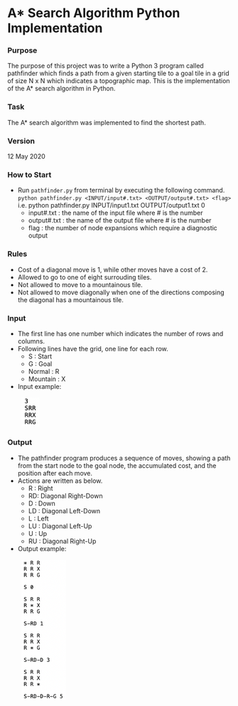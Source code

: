 # A* Search Algorithm Python Implementation
 
 
### Purpose
The purpose of this project was to write a Python 3 program called pathfinder which finds a path from a given starting tile to a goal tile in a grid of size N x N which indicates a topographic map. This is the implementation of the A* search algorithm in Python.


### Task
The A* search algorithm was implemented to find the shortest path.

### Version 
12 May 2020 


### How to Start
* Run `pathfinder.py` from terminal by executing the following command.
<br/>`python pathfinder.py <INPUT/input#.txt> <OUTPUT/output#.txt> <flag>`
<br/>i.e. python pathfinder.py INPUT/input1.txt OUTPUT/output1.txt 0<br/>
  * input#.txt : the name of the input file where # is the number<br/>
  * output#.txt : the name of the output file where # is the number<br/>
  * flag : the number of node expansions which require a diagnostic output

### Rules
* Cost of a diagonal move is 1, while other moves have a cost of 2.
* Allowed to go to one of eight surrouding tiles.
* Not allowed to move to a mountainous tile.
* Not allowed to move diagonally when one of the directions composing the diagonal has a mountainous tile.

### Input
* The first line has one number which indicates the number of rows and columns. 
* Following lines have the grid, one line for each row.<br/>
  * S : Start
  * G : Goal
  * Normal : R
  * Mountain : X
* Input example:<br/>
<br/>&nbsp;&nbsp;<img src="images/input_example.png" width="40">

### Output
* The pathfinder program produces a sequence of moves, showing a path from the start node to the goal node, the accumulated cost, and the position after each move.
* Actions are written as below.
  * R : Right
  * RD: Diagonal Right-Down
  * D : Down
  * LD : Diagonal Left-Down
  * L : Left
  * LU : Diagonal Left-Up
  * U : Up
  * RU : Diagonal Right-Up
* Output example:<br>
<br/>&nbsp;&nbsp;<img src="images/output_example.png" width="100">
